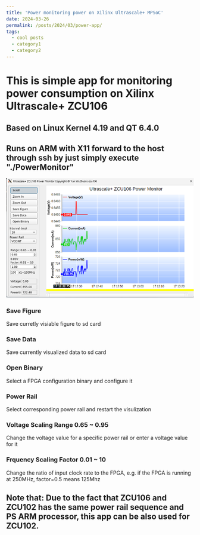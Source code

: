 ```yaml
---
title: 'Power monitoring power on Xilinx Ultrascale+ MPSoC'
date: 2024-03-26
permalink: /posts/2024/03/power-app/
tags:
  - cool posts
  - category1
  - category2
---
```


# This is simple app for monitoring power consumption on Xilinx Ultrascale+ ZCU106
## Based on Linux Kernel 4.19 and QT 6.4.0
## Runs on ARM with X11 forward to the host through ssh by just simply execute "./PowerMonitor"
![Alt text](https://github.com/wincle626/ZCU106PowerMonitor/blob/main/figures/Screenshot%202024-03-26%20171243.png)
### Save Figure
Save curretly visiable figure to sd card
### Save Data
Save currently visualized data to sd card
### Open Binary
Select a FPGA configuration binary and configure it
### Power Rail
Select corresponding power rail and restart the visulization
### Voltage Scaling Range 0.65 ~ 0.95
Change the voltage value for a specific power rail or enter a voltage value for it
### Frquency Scaling Factor 0.01 ~ 10
Change the ratio of input clock rate to the FPGA, e.g. if the FPGA is running at 250MHz, factor=0.5 means 125Mhz

## Note that: Due to the fact that ZCU106 and ZCU102 has the same power rail sequence and PS ARM processor, this app can be also used for ZCU102. 
